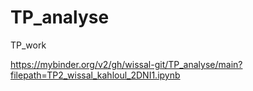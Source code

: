 # TP_analyse
TP_work

https://mybinder.org/v2/gh/wissal-git/TP_analyse/main?filepath=TP2_wissal_kahloul_2DNI1.ipynb
